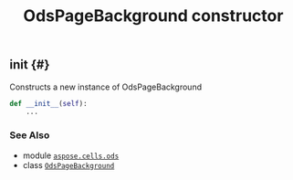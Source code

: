 ﻿---
title: OdsPageBackground constructor
second_title: Aspose.Cells for Python via .NET API References
description: 
type: docs
weight: 10
url: /aspose.cells.ods/odspagebackground/__init__/
is_root: false
---

## __init__ {#}

Constructs a new instance of OdsPageBackground



```python
def __init__(self):
    ...
```





### See Also
* module [`aspose.cells.ods`](../../)
* class [`OdsPageBackground`](/cells/python-net/aspose.cells.ods/odspagebackground)
